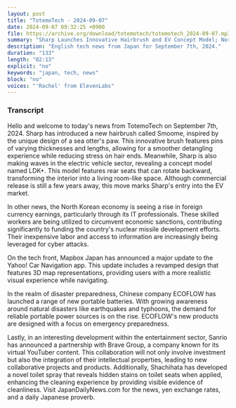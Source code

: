 ```yaml
---
layout: post
title: "TotemoTech - 2024-09-07"
date: 2024-09-07 09:32:25 +0900
file: https://archive.org/download/totemotech/totemotech_2024-09-07.mp3
summary: "Sharp Launches Innovative Hairbrush and EV Concept Model; North Korean IT Workers Drive Foreign Income, & more…"
description: "English tech news from Japan for September 7th, 2024."
duration: "133"
length: "02:13"
explicit: "no"
keywords: "japan, tech, news"
block: "no"
voices: "'Rachel' from ElevenLabs"
---
```


### Transcript

Hello and welcome to today's news from TotemoTech on September 7th, 2024. Sharp has introduced a new hairbrush called Smoome, inspired by the unique design of a sea otter's paw. This innovative brush features pins of varying thicknesses and lengths, allowing for a smoother detangling experience while reducing stress on hair ends. Meanwhile, Sharp is also making waves in the electric vehicle sector, revealing a concept model named LDK+. This model features rear seats that can rotate backward, transforming the interior into a living room-like space. Although commercial release is still a few years away, this move marks Sharp's entry into the EV market.

In other news, the North Korean economy is seeing a rise in foreign currency earnings, particularly through its IT professionals. These skilled workers are being utilized to circumvent economic sanctions, contributing significantly to funding the country's nuclear missile development efforts. Their inexpensive labor and access to information are increasingly being leveraged for cyber attacks.

On the tech front, Mapbox Japan has announced a major update to the Yahoo! Car Navigation app. This update includes a revamped design that features 3D map representations, providing users with a more realistic visual experience while navigating.

In the realm of disaster preparedness, Chinese company ECOFLOW has launched a range of new portable batteries. With growing awareness around natural disasters like earthquakes and typhoons, the demand for reliable portable power sources is on the rise. ECOFLOW's new products are designed with a focus on emergency preparedness.

Lastly, in an interesting development within the entertainment sector, Sanrio has announced a partnership with Brave Group, a company known for its virtual YouTuber content. This collaboration will not only involve investment but also the integration of their intellectual properties, leading to new collaborative projects and products. Additionally, Shachihata has developed a novel toilet spray that reveals hidden stains on toilet seats when applied, enhancing the cleaning experience by providing visible evidence of cleanliness.   Visit JapanDailyNews.com for the news, yen exchange rates, and a daily Japanese proverb.
